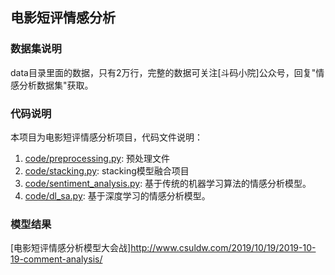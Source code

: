 ## 电影短评情感分析

### 数据集说明

data目录里面的数据，只有2万行，完整的数据可关注[斗码小院]公众号，回复"情感分析数据集"获取。

### 代码说明

本项目为电影短评情感分析项目，代码文件说明：

1. [code/preprocessing.py](code/preprocessing.py): 预处理文件
2. [code/stacking.py](code/stacking.py): stacking模型融合项目
3. [code/sentiment_analysis.py](code/sentiment_analysis.py): 基于传统的机器学习算法的情感分析模型。
4. [code/dl_sa.py](code/dl_sa.py): 基于深度学习的情感分析模型。

### 模型结果

[电影短评情感分析模型大会战]http://www.csuldw.com/2019/10/19/2019-10-19-comment-analysis/


